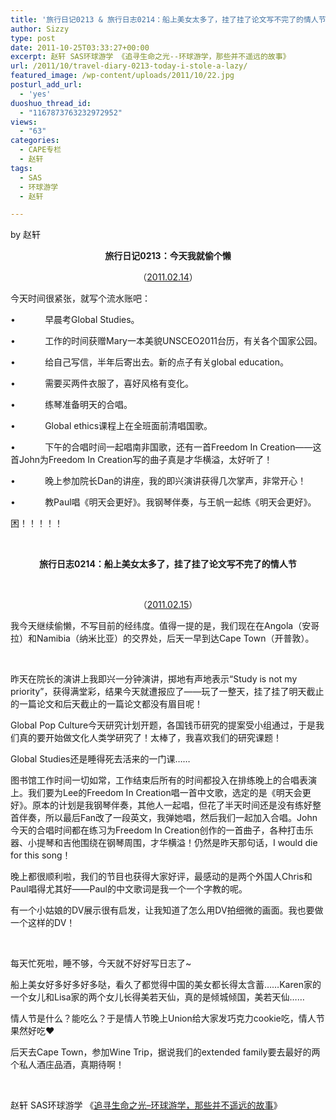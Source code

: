 ```yaml
---
title: '旅行日记0213 & 旅行日志0214：船上美女太多了，挂了挂了论文写不完了的情人节'
author: Sizzy
type: post
date: 2011-10-25T03:33:27+00:00
excerpt: 赵轩 SAS环球游学 《追寻生命之光--环球游学，那些并不遥远的故事》
url: /2011/10/travel-diary-0213-today-i-stole-a-lazy/
featured_image: /wp-content/uploads/2011/10/22.jpg
posturl_add_url:
  - 'yes'
duoshuo_thread_id:
  - "1167873763232972952"
views:
  - "63"
categories:
  - CAPE专栏
  - 赵轩
tags:
  - SAS
  - 环球游学
  - 赵轩

---
```

by 赵轩

<p style="text-align: center;">
  <strong>旅行日记0213：今天我就偷个懒</strong>
</p>

<p align="center">
  （<a href="http://blog.renren.com/blog/237370372/711873794?frommyblog">2011.02.14</a>）
</p>

今天时间很紧张，就写个流水账吧：

•            早晨考Global Studies。

•            工作的时间获赠Mary一本美貌UNSCEO2011台历，有关各个国家公园。

•            给自己写信，半年后寄出去。新的点子有关global education。

•            需要买两件衣服了，喜好风格有变化。

•            练琴准备明天的合唱。

•            Global ethics课程上在全班面前清唱国歌。

•            下午的合唱时间一起唱南非国歌，还有一首Freedom In Creation——这首John为Freedom In Creation写的曲子真是才华横溢，太好听了！

•            晚上参加院长Dan的讲座，我的即兴演讲获得几次掌声，非常开心！

•            教Paul唱《明天会更好》。我钢琴伴奏，与王帆一起练《明天会更好》。

困！！！！！

&nbsp;

<p style="text-align: center;">
  <strong>旅行日志0214：船上美女太多了，挂了挂了论文写不完了的情人节</strong>
</p>

&nbsp;

<p align="center">
  （<a href="http://blog.renren.com/blog/237370372/712046285?frommyblog">2011.02.15</a>）
</p>

我今天继续偷懒，不写目前的经纬度。值得一提的是，我们现在在Angola（安哥拉）和Namibia（纳米比亚）的交界处，后天一早到达Cape Town（开普敦）。

&nbsp;

昨天在院长的演讲上我即兴一分钟演讲，掷地有声地表示“Study is not my priority”，获得满堂彩，结果今天就遭报应了——玩了一整天，挂了挂了明天截止的一篇论文和后天截止的一篇论文都没有眉目呢！

Global Pop Culture今天研究计划开题，各国钱币研究的提案受小组通过，于是我们真的要开始做文化人类学研究了！太棒了，我喜欢我们的研究课题！

Global Studies还是睡得死去活来的一门课……

图书馆工作时间一切如常，工作结束后所有的时间都投入在排练晚上的合唱表演上。我们要为Lee的Freedom In Creation唱一首中文歌，选定的是《明天会更好》。原本的计划是我钢琴伴奏，其他人一起唱，但花了半天时间还是没有练好整首伴奏，所以最后Fan改了一段英文，我弹她唱，然后我们一起加入合唱。John今天的合唱时间都在练习为Freedom In Creation创作的一首曲子，各种打击乐器、小提琴和吉他围绕在钢琴周围，才华横溢！仍然是昨天那句话，I would die for this song！

晚上都很顺利啦，我们的节目也获得大家好评，最感动的是两个外国人Chris和Paul唱得尤其好——Paul的中文歌词是我一个一个字教的呢。

有一个小姑娘的DV展示很有启发，让我知道了怎么用DV拍细微的画面。我也要做一个这样的DV！

&nbsp;

每天忙死啦，睡不够，今天就不好好写日志了~

船上美女好多好多好多哒，看久了都觉得中国的美女都长得太含蓄……Karen家的一个女儿和Lisa家的两个女儿长得美若天仙，真的是倾城倾国，美若天仙……

情人节是什么？能吃么？于是情人节晚上Union给大家发巧克力cookie吃，情人节果然好吃❤

后天去Cape Town，参加Wine Trip，据说我们的extended family要去最好的两个私人酒庄品酒，真期待啊！

&nbsp;

赵轩 SAS环球游学 《[追寻生命之光&#8211;环球游学，那些并不遥远的故事][1]》

 [1]: http://www.capechina.org/2011/07/diaries-zhaoxuan/
